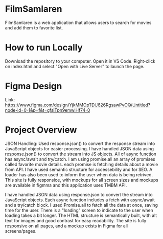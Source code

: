 # FilmSamlaren
FilmSamlaren is a web application that allows users to search for movies and add them to favorite list. 

# How to run Locally
Download the repository to your computer.
Open it in VS Code.
Right-click on index.html and select "Open with Live Server" to launch the page.

# Figma Design
Link: https://www.figma.com/design/YjkMMOpTDU626RgsawPvOQ/Untitled?node-id=0-1&p=f&t=gfsiTpn9emwlHf74-0

# Project Overview

JSON Handling: Used response.json() to convert the response stream into JavaScript objects for easier processing. I have handled JSON data using response.json() to convert the stream into JS objects. All of async function has async/await and try/catch. I am using promise.all an array of promises called favorite movie details. each promise is fetching details about a movie from API.
I have used semantic structure for accessebility and for SEO. A loader has also been used to inform the user when data is being retrived.
This site is fully responsice, with mockups for all screen sizes and mockups are available in figmma and this application uses TMBM API.

I have handled JSON data using response.json to convert the stream into JavaScript objects. Each async function includes a fetch with async/await and a try/catch block. I used Promise.all to fetch all the data at once, saving time for the user. There is a "loading" screen to indicate to the user when loading takes a bit longer. The HTML structure is semantically built, with alt text for images and good contrast for easy readability. The site is fully responsive on all pages, and a mockup exists in Figma for all screens/pages.







